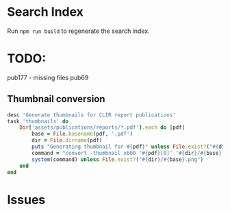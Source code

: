 # Search Index

Run `npm run build` to regenerate the search index. 


# TODO:

pub177 - missing files
pub69

## Thumbnail conversion

```ruby
desc 'Generate thumbnails for CLIR report publications'
task 'thumbnails' do
    Dir['assets/publications/reports/*.pdf'].each do |pdf|
        base = File.basename(pdf, '.pdf')
        dir = File.dirname(pdf)
        puts "Generating thumbnail for #{pdf}" unless File.exist?("#{dir}/#{base}.png")
        command = "convert -thumbnail x600 '#{pdf}[0]' '#{dir}/#{base}.png'"
        system(command) unless File.exist?("#{dir}/#{base}.png")
    end
end
```

# Issues


